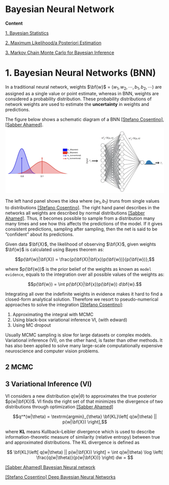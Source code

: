 # Bayesian Neural Network

**Content**

[1. Bayesian Statistics](https://github.com/HsiangHung/MachineLearningNote/tree/master/Bayesian%20and%20MCMC#1-bayesian-statistics)

[2. Maximum Likelihood/a Posteriori Estimation](https://github.com/HsiangHung/MachineLearningNote/tree/master/Bayesian%20and%20MCMC#2-maximum-likelihooda-posteriori-estimation)


[3. Markov Chain Monte Carlo for Bayesian Inference](https://github.com/HsiangHung/MachineLearningNote/tree/master/Bayesian%20and%20MCMC#3-markov-chain-monte-carlo-for-bayesian-inference)



# 1. Bayesian Neural Networks (BNN)


In a traditional neural network, weights $\bf{w}$ = $(w_1, w_2, \cdots, b_1, b_2, \cdots)$ are assigned as a single value or point estimate, whereas in BNN, weights are considered a probability distribution. These probability distributions of network weights are used to estimate the **uncertainty** in weights and predictions. 

The figure below shows a schematic diagram of a BNN [[Stefano Cosentino]][Deep Bayesian Neural Networks], [[Sabber Ahamed]][Bayesian Neural network].
![](images/weight_distribution.png)

The left hand panel shows the idea where $(w_1, b_1)$ truns from single values to distributions [[Stefano Cosentino]][Deep Bayesian Neural Networks]. The right hand panel describes in the networks all weights are described by normal distributions [[Sabber Ahamed]][Bayesian Neural network]. Thus, it becomes possible to sample from a distribution many many times and see how this affects the predictions of the model. If it gives consistent predictions, sampling after sampling, then the net is said to be “confident” about its predictions.

Given data $\bf{X}$, the likelihood of observing $\bf{X}$, given weights $\bf{w}$ is calculated using Bayes theorem as:

$$p(\bf{w}|\bf{X}) = \frac{p(\bf{X}|\bf{x})p(\bf{w})}{p(\bf{w})},$$

where $p(\bf{w})$ is the prior belief of the weights as known as `model evidence`, equals to the integration over all possible values of the weights as:

$$p(\bf{w}) = \int p(\bf{X}|\bf{x})p(\bf{w}) d\bf{w}.$$

Integrating all over the indefinite weights in evidence makes it hard to find a closed-form analytical solution. Therefore we resort to pseudo-numerical approaches to solve the integration [[Stefano Cosentino]][Deep Bayesian Neural Networks]:

1. Approximating the integral with MCMC
2. Using black-box variational inference VI, (with edward)
3. Using MC dropout

Usually MCMC sampling is slow for large datasets or complex models. Variational inference (VI), on the other hand, is faster than other methods. It has also been applied to solve many large-scale computationally expensive neuroscience and computer vision problems.


## 2 MCMC

## 3 Variational Inference (VI)

VI considers a new distribution $q(w|\theta)$ to approximates the true posterior $p(w|\bf{X})$. VI finds the right set of that minimizes the divergence of two distributions through optimization [[Sabber Ahamed]][Bayesian Neural network]

$$q^*(w|\theta) = \textrm{argmin}_{\theta} \bf{KL}\left[ q(w|\theta) || p(w|\bf{X}) \right],$$

where **KL** means Kullback–Leibler divergence which is used to describe information-theoretic measure of similarity (relative entropy) between true and approximated distributions. The KL divergence is defined as 

$$ \bf{KL}\left[ q(w|\theta) || p(w|\bf{X}) \right] = \int q(w|\theta) \log \left( \frac{q(w|\theta)}{p(w|\bf{X})} \right) dw = $$



[Bayesian Neural network]: https://towardsdatascience.com/bayesian-neural-network-7041dd09f2cc
[[Sabber Ahamed] Bayesian Neural network](https://towardsdatascience.com/bayesian-neural-network-7041dd09f2cc)



[Deep Bayesian Neural Networks]: https://stefano-cosentino.medium.com/deep-bayesian-neural-networks-952763a9537
[[Stefano Cosentino] Deep Bayesian Neural Networks](https://stefano-cosentino.medium.com/deep-bayesian-neural-networks-952763a9537)



